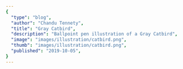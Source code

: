 ```yaml
---
{
  "type": "blog",
  "author": "Chandu Tennety",
  "title": "Gray Catbird",
  "description": "Ballpoint pen illustration of a Gray Catbird",
  "image": "images/illustration/catbird.png",
  "thumb": "images/illustration/catbird.png",
  "published": "2019-10-05",
}
---
```

